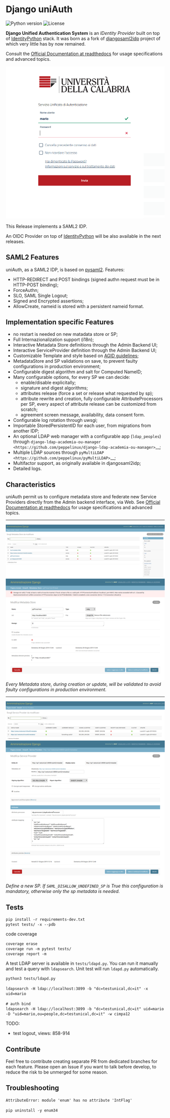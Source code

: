 # Django uniAuth

![Python version](https://img.shields.io/badge/license-Apache%202-blue.svg)
![License](https://img.shields.io/badge/python-3.5%20%7C%203.6%20%7C%203.7-blue.svg)

**Django Unified Authentication System** is an *IDentity Provider* built on top of [IdentityPython](https://idpy.org) stack.
It was born as a fork of [djangosaml2idp](https://github.com/OTA-Insight/djangosaml2idp/) project of which very little has by now remained.

Consult the [Official Documentation at readthedocs](https://uniauth.readthedocs.io/en/latest/index.html) for usage specifications and advanced topics.

![Alt text](documentation/contents/login.png)

This Release implements a SAML2 IDP.

An OIDC Provider on top of [IdentityPython](https://idpy.org) will be also available in the next releases.

## SAML2 Features

uniAuth, as a SAML2 IDP, is based on [pysaml2](https://github.com/IdentityPython/pysaml2). Features:

- HTTP-REDIRECT and POST bindings  (signed authn request must be in HTTP-POST binding);
- ForceAuthn;
- SLO, SAML Single Logout;
- Signed and Encrypted assertions;
- AllowCreate, nameid is stored with a persistent nameid format.

## Implementation specific Features

- no restart is needed on new matadata store or SP;
- Full Internazionalization support (i18n);
- Interactive Metadata Store definitions through the Admin Backend UI;
- Interactive ServiceProvider definition through the Admin Backend UI;
- Customizable Template and style based on [AGID guidelines](https://www.agid.gov.it/it/argomenti/linee-guida-design-pa);
- MetadataStore and SP validations on save, to prevent faulty configurations in production environment;
- Configurable digest algorithm and salt for Computed NameID;
- Many configurable options, for every SP we can decide:
    - enable/disable explicitally;
    - signature and digest algorithms;
    - attributes release (force a set or release what requested by sp);
    - attribute rewrite and creation, fully configurable AttributeProcessors per SP, every aspect of attribute release can be customized from scratch;
    - agreement screen message, availability, data consent form.
- Configurable log rotation through uwsgi;
- Importable StoredPersistentID for each user, from migrations from another IDP;
- An optional LDAP web manager with a configurable app (`ldap_peoples`) through `django-ldap-academia-ou-manager <https://github.com/peppelinux/django-ldap-academia-ou-manager>`__;
- Multiple LDAP sources through `pyMultiLDAP <https://github.com/peppelinux/pyMultiLDAP>`__;
- Multifactor support, as originally available in djangosaml2idp;
- Detailed logs.


## Characteristics

uniAuth permit us to configure metadata store and federate new Service Providers directly from the Admin backend interface, via Web.
See [Official Documentation at readthedocs](https://uniauth.readthedocs.io/en/latest/index.html) for usage specifications and advanced topics.

---

![Alt text](documentation/contents/md_search.png)
![Alt text](documentation/contents/mdstore.png)
*Every Metadata store, during creation or update, will be validated to avoid faulty configurations in production environment.*

---

![Alt text](documentation/contents/sp_search.png)
![Alt text](documentation/contents/sp.png)
*Define a new SP. If `SAML_DISALLOW_UNDEFINED_SP` is True this configuration is mandatory, otherwise only the sp metadata is needed.*

## Tests

````
pip install -r requirements-dev.txt
pytest tests/ -x --pdb
````

code coverage
````
coverage erase
coverage run -m pytest tests/
coverage report -m
````

A test LDAP server is available in `tests/ldapd.py`.
You can run it manually and test a query with `ldapsearch`.
Unit test will run `ldapd.py` automatically.

```
python3 tests/ldapd.py

ldapsearch -H ldap://localhost:3899 -b "dc=testunical,dc=it" -x uid=mario

# auth bind
ldapsearch -H ldap://localhost:3899 -b "dc=testunical,dc=it" uid=mario -D "uid=mario,ou=people,dc=testunical,dc=it" -w cimpa12
```

TODO:
- test logout, views: 858-914

## Contribute

Feel free to contribute creating separate PR from dedicated branches for each feature.
Please open an Issue if you want to talk before develop, to reduce the risk to be unmerged for some reason.

## Troubleshooting

````
AttributeError: module 'enum' has no attribute 'IntFlag'

pip uninstall -y enum34
````
